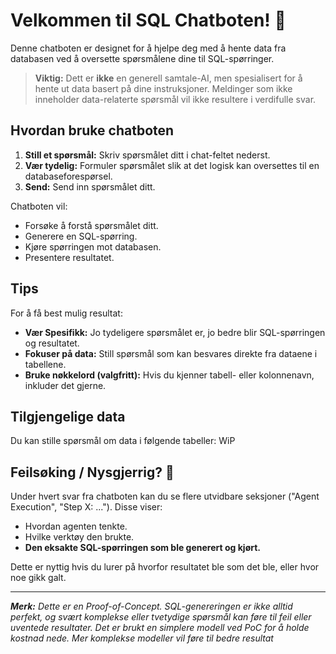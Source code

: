 # Velkommen til SQL Chatboten! 👋

Denne chatboten er designet for å hjelpe deg med å hente data fra databasen ved å oversette spørsmålene dine til SQL-spørringer.


>**Viktig:** Dett er **ikke** en generell samtale-AI, men spesialisert for å hente ut data basert på dine instruksjoner. Meldinger som ikke inneholder data-relaterte spørsmål vil ikke resultere i verdifulle svar. 

## Hvordan bruke chatboten

1.  **Still et spørsmål:** Skriv spørsmålet ditt i chat-feltet nederst.
2.  **Vær tydelig:** Formuler spørsmålet slik at det logisk kan oversettes til en databaseforespørsel.
3.  **Send:** Send inn spørsmålet ditt.

Chatboten vil:
*   Forsøke å forstå spørsmålet ditt.
*   Generere en SQL-spørring.
*   Kjøre spørringen mot databasen.
*   Presentere resultatet.

## Tips

For å få best mulig resultat:

*   **Vær Spesifikk:** Jo tydeligere spørsmålet er, jo bedre blir SQL-spørringen og resultatet.
*   **Fokuser på data:** Still spørsmål som kan besvares direkte fra dataene i tabellene.
*   **Bruke nøkkelord (valgfritt):** Hvis du kjenner tabell- eller kolonnenavn, inkluder det gjerne.

## Tilgjengelige data

Du kan stille spørsmål om data i følgende tabeller: WiP

## Feilsøking / Nysgjerrig? 🤔

Under hvert svar fra chatboten kan du se flere utvidbare seksjoner ("Agent Execution", "Step X: ..."). Disse viser:

*   Hvordan agenten tenkte.
*   Hvilke verktøy den brukte.
*   **Den eksakte SQL-spørringen som ble generert og kjørt.**

Dette er nyttig hvis du lurer på hvorfor resultatet ble som det ble, eller hvor noe gikk galt.

---

***Merk:*** *Dette er en Proof-of-Concept. SQL-genereringen er ikke alltid perfekt, og svært komplekse eller tvetydige spørsmål kan føre til feil eller uventede resultater. Det er brukt en simplere modell ved PoC for å holde kostnad nede. Mer komplekse modeller vil føre til bedre resultat*